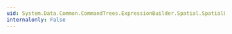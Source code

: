 ```yaml
---
uid: System.Data.Common.CommandTrees.ExpressionBuilder.Spatial.SpatialEdmFunctions.SpatialEnvelope(System.Data.Common.CommandTrees.DbExpression)
internalonly: False
---
```

